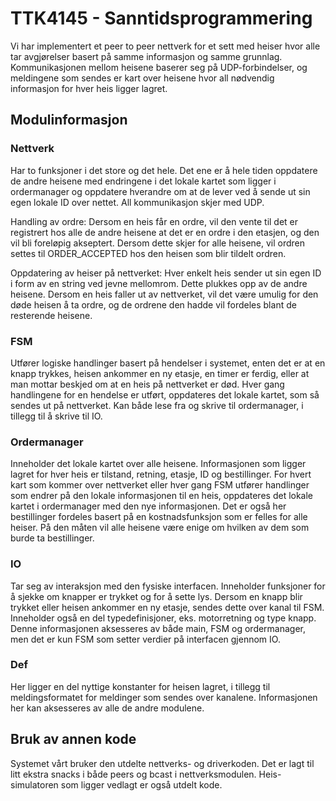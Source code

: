 # TTK4145 - Sanntidsprogrammering

Vi har implementert et peer to peer nettverk for et sett med heiser hvor alle tar avgjørelser basert på samme informasjon og samme grunnlag. Kommunikasjonen mellom heisene baserer seg på UDP-forbindelser, og meldingene som sendes er kart over heisene hvor all nødvendig informasjon for hver heis ligger lagret. 

## Modulinformasjon

### Nettverk
Har to funksjoner i det store og det hele. Det ene er å hele tiden oppdatere de andre heisene med endringene i det lokale kartet som ligger i ordermanager og oppdatere hverandre om at de lever ved å sende ut sin egen lokale ID over nettet. All kommunikasjon skjer med UDP. 

Handling av ordre: Dersom en heis får en ordre, vil den vente til det er registrert hos alle de andre heisene at det er en ordre i den etasjen, og den vil bli foreløpig akseptert. Dersom dette skjer for alle heisene, vil ordren settes til ORDER_ACCEPTED hos den heisen som blir tildelt ordren.

Oppdatering av heiser på nettverket: Hver enkelt heis sender ut sin egen ID i form av en string ved jevne mellomrom. Dette plukkes opp av de andre heisene. Dersom en heis faller ut av nettverket, vil det være umulig for den døde heisen å ta ordre, og de ordrene den hadde vil fordeles blant de resterende heisene. 



### FSM
Utfører logiske handlinger basert på hendelser i systemet, enten det er at en knapp trykkes, heisen ankommer en ny etasje, en timer er ferdig, eller at man mottar beskjed om at en heis på nettverket er død. Hver gang handlingene for en hendelse er utført, oppdateres det lokale kartet, som så sendes ut på nettverket. Kan både lese fra og skrive til ordermanager, i tillegg til å skrive til IO. 


### Ordermanager
Inneholder det lokale kartet over alle heisene. Informasjonen som ligger lagret for hver heis er tilstand, retning, etasje, ID og bestillinger. For hvert kart som kommer over nettverket eller hver gang FSM utfører handlinger som endrer på den lokale informasjonen til en heis, oppdateres det lokale kartet i ordermanager med den nye informasjonen. Det er også her bestillinger fordeles basert på en kostnadsfunksjon som er felles for alle heiser. På den måten vil alle heisene være enige om hvilken av dem som burde ta bestillinger.


### IO
Tar seg av interaksjon med den fysiske interfacen. Inneholder funksjoner for å sjekke om knapper er trykket og for å sette lys. Dersom en knapp blir trykket eller heisen ankommer en ny etasje, sendes dette over kanal til FSM. Inneholder også en del typedefinisjoner, eks. motorretning og type knapp. Denne informasjonen aksesseres av både main, FSM og ordermanager, men det er kun FSM som setter verdier på interfacen gjennom IO. 


### Def
Her ligger en del nyttige konstanter for heisen lagret, i tillegg til meldingsformatet for meldinger som sendes over kanalene. Informasjonen her kan aksesseres av alle de andre modulene.


## Bruk av annen kode
Systemet vårt bruker den utdelte nettverks- og driverkoden. Det er lagt til litt ekstra snacks i både peers og bcast i nettverksmodulen.
Heis-simulatoren som ligger vedlagt er også utdelt kode.
